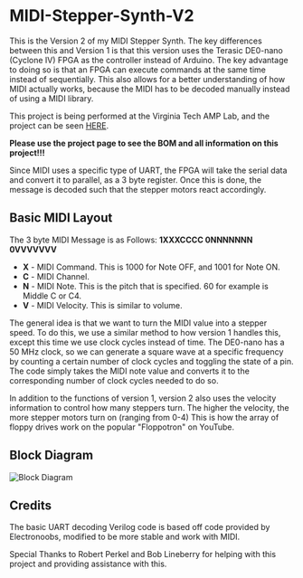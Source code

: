 # MIDI-Stepper-Synth-V2
This is the Version 2 of my MIDI Stepper Synth. The key differences between this and Version 1 is
that this version uses the Terasic DE0-nano (Cyclone IV) FPGA as the controller instead of Arduino.
The key advantage to doing so is that an FPGA can execute commands at the same time instead of sequentially.
This also allows for a better understanding of how MIDI actually works, because the MIDI has to be decoded manually
instead of using a MIDI library.

This project is being performed at the Virginia Tech AMP Lab, and the project can be seen [HERE](https://sites.google.com/a/vt.edu/amp_lab/projects/stepper-synth-v2).

**Please use the project page to see the BOM and all information on this project!!!**

Since MIDI uses a specific type of UART, the FPGA will take the serial data and convert it to parallel, as a 3 byte register.
Once this is done, the message is decoded such that the stepper motors react accordingly. 

## Basic MIDI Layout
The 3 byte MIDI Message is as Follows:
**1XXXCCCC 0NNNNNNN 0VVVVVVV**
- **X** - MIDI Command. This is 1000 for Note OFF, and 1001 for Note ON.
- **C** - MIDI Channel. 
- **N** - MIDI Note. This is the pitch that is specified. 60 for example is Middle C or C4.
- **V** - MIDI Velocity. This is similar to volume.

The general idea is that we want to turn the MIDI value into a stepper speed. To do this, we use a
similar method to how version 1 handles this, except this time we use clock cycles instead of time.
The DE0-nano has a 50 MHz clock, so we can generate a square wave at a specific frequency by counting
a certain number of clock cycles and toggling the state of a pin. 
The code simply takes the MIDI note value and converts it to the corresponding number of clock cycles
needed to do so.

In addition to the functions of version 1, version 2 also uses the velocity information to control 
how many steppers turn. The higher the velocity, the more stepper motors turn on (ranging from 0-4)
This is how the array of floppy drives work on the popular "Floppotron" on YouTube.

## Block Diagram
![Block Diagram](https://sites.google.com/a/vt.edu/amp_lab/projects/stepper-synth-v2/Stepper%20Synth%20Block%20Diagram.jpg?attredirects=0)

## Credits
The basic UART decoding Verilog code is based off code provided by Electronoobs, modified to be more stable and work with MIDI.

Special Thanks to Robert Perkel and Bob Lineberry for helping with this project and providing assistance with this.
